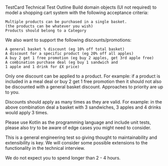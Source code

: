 
TestCard Technical Test Outline
Build domain objects (UI not required) to model a shopping cart 
system with the following acceptance criteria:

    Multiple products can be purchased in a single basket. 
    (the products can be whatever you wish)
    Products should belong to a Category

We also want to support the following discounts/promotions:

    A general basket % discount (eg 10% off total basket)
    A discount for a specific product (eg 20% off all apples)
    A buy 2 get 1 free promotion (eg buy 2 apples, get 3rd apple free)
    A combination purchase deal (eg buy 1 sandwich and 
    1 apple and 1 drink for £X price)


Only one discount can be applied to a product.
For example: if a product is included in a meal deal or 
buy 2 get 1 free promotion then it should not also be
discounted with a general basket discount.
Approaches to priority are up to you.

Discounts should apply as many times as they are valid.
For example: in the above combination deal a basket
with 3 sandwiches, 3 apples and 4 drinks would 
apply 3 times.

Please use Kotlin as the programming language and 
include unit tests, please also try to be aware 
of edge cases you might need to consider.

This is a general engineering test so giving thought
to maintainability and extensibility is key. We will 
consider some possible extensions 
to the functionality in the technical interview.

We do not expect you to spend longer than 2 - 4 hours.